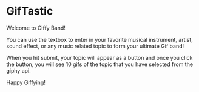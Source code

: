 # GifTastic

Welcome to Giffy Band!

You can use the textbox to enter in your favorite musical instrument, artist, sound effect, or any music related topic to form your ultimate Gif band!

When you hit submit, your topic will appear as a button and once you click the button, you will see 10 gifs of the topic that you have selected from the giphy api.

Happy Giffying!